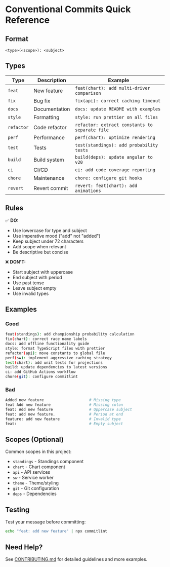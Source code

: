 # Conventional Commits Quick Reference

## Format

```
<type>(<scope>): <subject>
```

## Types

| Type | Description | Example |
|------|-------------|---------|
| `feat` | New feature | `feat(chart): add multi-driver comparison` |
| `fix` | Bug fix | `fix(api): correct caching timeout` |
| `docs` | Documentation | `docs: update README with examples` |
| `style` | Formatting | `style: run prettier on all files` |
| `refactor` | Code refactor | `refactor: extract constants to separate file` |
| `perf` | Performance | `perf(chart): optimize rendering` |
| `test` | Tests | `test(standings): add probability tests` |
| `build` | Build system | `build(deps): update angular to v20` |
| `ci` | CI/CD | `ci: add code coverage reporting` |
| `chore` | Maintenance | `chore: configure git hooks` |
| `revert` | Revert commit | `revert: feat(chart): add animations` |

## Rules

✅ **DO:**
- Use lowercase for type and subject
- Use imperative mood ("add" not "added")
- Keep subject under 72 characters
- Add scope when relevant
- Be descriptive but concise

❌ **DON'T:**
- Start subject with uppercase
- End subject with period
- Use past tense
- Leave subject empty
- Use invalid types

## Examples

### Good
```bash
feat(standings): add championship probability calculation
fix(chart): correct race name labels
docs: add offline functionality guide
style: format TypeScript files with prettier
refactor(api): move constants to global file
perf(sw): implement aggressive caching strategy
test(chart): add unit tests for projections
build: update dependencies to latest versions
ci: add GitHub Actions workflow
chore(git): configure commitlint
```

### Bad
```bash
Added new feature                    # Missing type
feat Add new feature                 # Missing colon
feat: Add new feature                # Uppercase subject
feat: add new feature.               # Period at end
feature: add new feature             # Invalid type
feat:                                # Empty subject
```

## Scopes (Optional)

Common scopes in this project:
- `standings` - Standings component
- `chart` - Chart component
- `api` - API services
- `sw` - Service worker
- `theme` - Theme/styling
- `git` - Git configuration
- `deps` - Dependencies

## Testing

Test your message before committing:
```bash
echo "feat: add new feature" | npx commitlint
```

## Need Help?

See [CONTRIBUTING.md](../CONTRIBUTING.md) for detailed guidelines and more examples.
